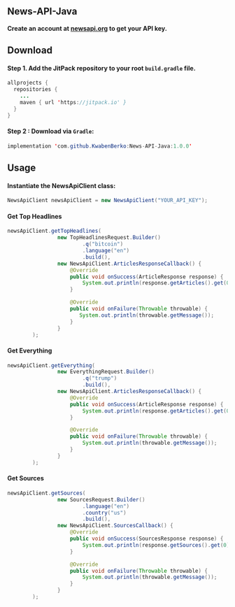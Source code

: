 ## News-API-Java

**Create an account at [newsapi.org](https://newsapi.org/) to get your API key.**


## Download

#### Step 1. Add the JitPack repository to your root ```build.gradle``` file.

``` java
allprojects {
  repositories {
    ...
    maven { url 'https://jitpack.io' }
  }
}
```

#### Step 2 : Download via ```Gradle```:

```java
implementation 'com.github.KwabenBerko:News-API-Java:1.0.0'
```


## Usage

#### Instantiate the NewsApiClient class:

``` java 
NewsApiClient newsApiClient = new NewsApiClient("YOUR_API_KEY");
```

#### Get Top Headlines

```java
newsApiClient.getTopHeadlines(
                new TopHeadlinesRequest.Builder()
                        .q("bitcoin")
                        .language("en")
                        .build(),
                new NewsApiClient.ArticlesResponseCallback() {
                    @Override
                    public void onSuccess(ArticleResponse response) {
                        System.out.println(response.getArticles().get(0).getTitle());
                    }

                    @Override
                    public void onFailure(Throwable throwable) {
                       System.out.println(throwable.getMessage());
                    }
                }
        );
```

#### Get Everything

```java
newsApiClient.getEverything(
                new EverythingRequest.Builder()
                        .q("trump")
                        .build(),
                new NewsApiClient.ArticlesResponseCallback() {
                    @Override
                    public void onSuccess(ArticleResponse response) {
                        System.out.println(response.getArticles().get(0).getTitle());
                    }

                    @Override
                    public void onFailure(Throwable throwable) {
                        System.out.println(throwable.getMessage());
                    }
                }
        );
```

#### Get Sources
```java
newsApiClient.getSources(
                new SourcesRequest.Builder()
                        .language("en")
                        .country("us")
                        .build(),
                new NewsApiClient.SourcesCallback() {
                    @Override
                    public void onSuccess(SourcesResponse response) {
                        System.out.println(response.getSources().get(0).getName());
                    }

                    @Override
                    public void onFailure(Throwable throwable) {
                        System.out.println(throwable.getMessage());
                    }
                }
        );
```




